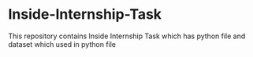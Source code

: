 # Inside-Internship-Task
This repository  contains Inside Internship Task which has python file  and dataset which used in python file
